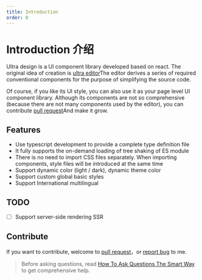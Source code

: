 ```yaml
---
title: Introduction
order: 0
---
```


# Introduction 介绍

Ultra design is a UI component library developed based on react. The original idea of creation is [ultra editor](https://github.com/WinmezzZ/ultra-editor)The editor derives a series of required conventional components for the purpose of simplifying the source code.

Of course, if you like its UI style, you can also use it as your page level UI component library. Although its components are not so comprehensive (because there are not many components used by the editor), you can contribute [pull request](https://github.com/WinmezzZ/ultra-design/pulls)And make it grow.

## Features

- Use typescript development to provide a complete type definition file
- It fully supports the on-demand loading of tree shaking of ES module
- There is no need to import CSS files separately. When importing components, style files will be introduced at the same time
- Support dynamic color (light / dark), dynamic theme color
- Support custom global basic styles
- Support International multilingual

## TODO

- [ ] Support server-side rendering SSR

## Contribute

If you want to contribute, welcome to [pull request](https://github.com/WinmezzZ/ultra-design/pulls)，or [report bug](https://github.com/WinmezzZ/ultra-design/issues) to me.

> Before asking questions, read [How To Ask Questions The Smart Way](https://github.com/ryanhanwu/How-To-Ask-Questions-The-Smart-Way) to get comprehensive help.
